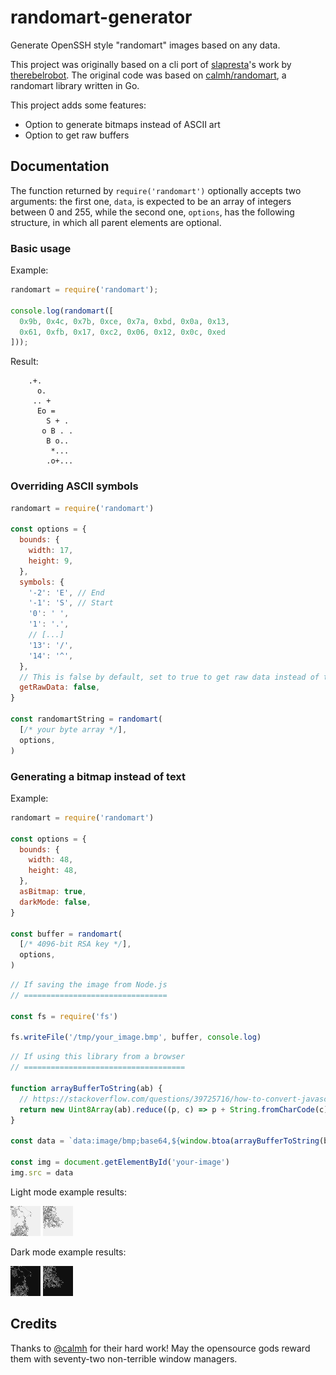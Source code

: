 # randomart-generator

Generate OpenSSH style "randomart" images based on any data.

This project was originally based on a cli port of
[slapresta](https://github.com/slapresta/randomart)'s work
by [therebelrobot](https://github.com/therebelrobot/randomart).
The original code was based on
[calmh/randomart](https://github.com/calmh/randomart),
a randomart library written in Go.

This project adds some features:
* Option to generate bitmaps instead of ASCII art
* Option to get raw buffers

## Documentation

The function returned by `require('randomart')` optionally accepts two
arguments: the first one, `data`, is expected to be an array of integers
between 0 and 255, while the second one, `options`, has the following
structure, in which all parent elements are optional.

### Basic usage

Example:
```javascript
randomart = require('randomart');

console.log(randomart([
  0x9b, 0x4c, 0x7b, 0xce, 0x7a, 0xbd, 0x0a, 0x13,
  0x61, 0xfb, 0x17, 0xc2, 0x06, 0x12, 0x0c, 0xed
]));
```

Result:
```
    .+.
      o.
     .. +
      Eo =
        S + .
       o B . .
        B o..
         *...
        .o+...
```

### Overriding ASCII symbols

```javascript
randomart = require('randomart')

const options = {
  bounds: {
    width: 17,
    height: 9,
  },
  symbols: {
    '-2': 'E', // End
    '-1': 'S', // Start
    '0': ' ',
    '1': '.',
    // [...]
    '13': '/',
    '14': '^',
  },
  // This is false by default, set to true to get raw data instead of text.
  getRawData: false,
}

const randomartString = randomart(
  [/* your byte array */],
  options,
)
```

### Generating a bitmap instead of text

Example:
```javascript
randomart = require('randomart')

const options = {
  bounds: {
    width: 48,
    height: 48,
  },
  asBitmap: true,
  darkMode: false,
}

const buffer = randomart(
  [/* 4096-bit RSA key */],
  options,
)
```

```javascript
// If saving the image from Node.js
// ================================

const fs = require('fs')

fs.writeFile('/tmp/your_image.bmp', buffer, console.log)
```

```javascript
// If using this library from a browser
// ====================================

function arrayBufferToString(ab) {
  // https://stackoverflow.com/questions/39725716/how-to-convert-javascript-array-to-binary-data-and-back-for-websocket
  return new Uint8Array(ab).reduce((p, c) => p + String.fromCharCode(c), '')
}

const data = `data:image/bmp;base64,${window.btoa(arrayBufferToString(buffer))}`

const img = document.getElementById('your-image')
img.src = data

```

Light mode example results:

<img alt="example" height="48" src="example1a.bmp" width="48"/>
<img alt="example" height="48" src="example2a.bmp" width="48"/>

Dark mode example results:

<img alt="example" height="48" src="example1b.bmp" width="48"/>
<img alt="example" height="48" src="example2b.bmp" width="48"/>

## Credits

Thanks to [@calmh](https://github.com/calmh/randomart) for their hard work! May
the opensource gods reward them with seventy-two non-terrible window managers.
